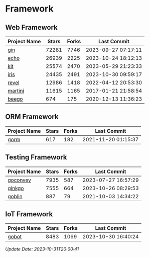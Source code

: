 # Framework

## Web Framework
| Project Name | Stars | Forks | Last Commit |
| ------------ | ----- | ----- | ----------- |
| [gin](https://github.com/gin-gonic/gin) | 72281 | 7746 | 2023-09-27 07:17:11 |
| [echo](https://github.com/labstack/echo) | 26939 | 2225 | 2023-10-24 18:12:13 |
| [kit](https://github.com/go-kit/kit) | 25574 | 2470 | 2023-05-29 21:23:33 |
| [iris](https://github.com/kataras/iris) | 24435 | 2491 | 2023-10-30 09:59:17 |
| [revel](https://github.com/revel/revel) | 12986 | 1418 | 2022-04-12 20:53:30 |
| [martini](https://github.com/go-martini/martini) | 11615 | 1165 | 2017-01-21 21:58:54 |
| [beego](https://github.com/astaxie/beego) | 674 | 175 | 2020-12-13 11:36:23 |

## ORM Framework
| Project Name | Stars | Forks | Last Commit |
| ------------ | ----- | ----- | ----------- |
| [gorm](https://github.com/jinzhu/gorm) | 617 | 182 | 2021-11-20 01:15:37 |

## Testing Framework
| Project Name | Stars | Forks | Last Commit |
| ------------ | ----- | ----- | ----------- |
| [goconvey](https://github.com/smartystreets/goconvey) | 7935 | 587 | 2023-07-27 16:57:29 |
| [ginkgo](https://github.com/onsi/ginkgo) | 7555 | 664 | 2023-10-26 08:29:53 |
| [goblin](https://github.com/franela/goblin) | 887 | 79 | 2021-10-03 14:34:22 |

## IoT Framework
| Project Name | Stars | Forks | Last Commit |
| ------------ | ----- | ----- | ----------- |
| [gobot](https://github.com/hybridgroup/gobot) | 8483 | 1069 | 2023-10-30 16:40:24 |

*Update Date: 2023-10-31T20:00:41*